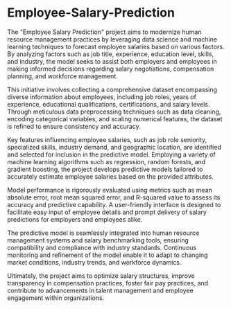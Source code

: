 # Employee-Salary-Prediction
The "Employee Salary Prediction" project aims to modernize human resource management practices by leveraging data science and machine learning techniques to forecast employee salaries based on various factors. By analyzing factors such as job title, experience, education level, skills, and industry, the model seeks to assist both employers and employees in making informed decisions regarding salary negotiations, compensation planning, and workforce management.

This initiative involves collecting a comprehensive dataset encompassing diverse information about employees, including job roles, years of experience, educational qualifications, certifications, and salary levels. Through meticulous data preprocessing techniques such as data cleaning, encoding categorical variables, and scaling numerical features, the dataset is refined to ensure consistency and accuracy.

Key features influencing employee salaries, such as job role seniority, specialized skills, industry demand, and geographic location, are identified and selected for inclusion in the predictive model. Employing a variety of machine learning algorithms such as regression, random forests, and gradient boosting, the project develops predictive models tailored to accurately estimate employee salaries based on the provided attributes.

Model performance is rigorously evaluated using metrics such as mean absolute error, root mean squared error, and R-squared value to assess its accuracy and predictive capability. A user-friendly interface is designed to facilitate easy input of employee details and prompt delivery of salary predictions for employers and employees alike.

The predictive model is seamlessly integrated into human resource management systems and salary benchmarking tools, ensuring compatibility and compliance with industry standards. Continuous monitoring and refinement of the model enable it to adapt to changing market conditions, industry trends, and workforce dynamics.

Ultimately, the project aims to optimize salary structures, improve transparency in compensation practices, foster fair pay practices, and contribute to advancements in talent management and employee engagement within organizations.





